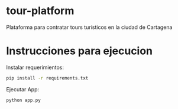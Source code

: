 # tour-platform
 Plataforma para contratar tours turísticos en la ciudad de Cartagena
 
# Instrucciones para ejecucion
Instalar requerimientos:
```bash
pip install -r requirements.txt
```

Ejecutar App:
```bash
python app.py
```

